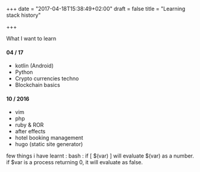 +++
date = "2017-04-18T15:38:49+02:00"
draft = false
title = "Learning stack history"

+++

What I want to learn

#### 04 / 17  
- kotlin (Android)
- Python
- Crypto currencies techno
- Blockchain basics

#### 10 / 2016  
- vim
- php
- ruby & ROR
- after effects
- hotel booking management
- hugo (static site generator)



few things i have learnt :
bash : if [ $(var) ] will evaluate $(var) as a number. if $var is a process returning 0, it will evaluate as false.
